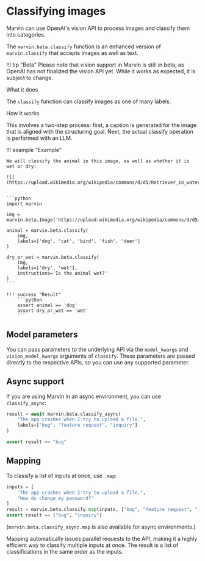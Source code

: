 # Classifying images

Marvin can use OpenAI's vision API to process images and classify them into categories.

The `marvin.beta.classify` function is an enhanced version of `marvin.classify` that accepts images as well as text. 

!!! tip "Beta"
    Please note that vision support in Marvin is still in beta, as OpenAI has not finalized the vision API yet. While it works as expected, it is subject to change.

<div class="admonition abstract">
  <p class="admonition-title">What it does</p>
  <p>
    The <code>classify</code> function can classify images as one of many labels.
  </p>
</div>


<div class="admonition info">
  <p class="admonition-title">How it works</p>
  <p>
    
  This involves a two-step process: first, a caption is generated for the image that is aligned with the structuring goal. Next, the actual classify operation is performed with an LLM.

  </p>
</div>



!!! example "Example"

    We will classify the animal in this image, as well as whether it is wet or dry:

    ![](https://upload.wikimedia.org/wikipedia/commons/d/d5/Retriever_in_water.jpg)

    
    ```python
    import marvin

    img = marvin.beta.Image('https://upload.wikimedia.org/wikipedia/commons/d/d5/Retriever_in_water.jpg')

    animal = marvin.beta.classify(
        img, 
        labels=['dog', 'cat', 'bird', 'fish', 'deer']
    )
    
    dry_or_wet = marvin.beta.classify(
        img, 
        labels=['dry', 'wet'], 
        instructions='Is the animal wet?'
    )
    ```

    !!! success "Result"
        ```python
        assert animal == 'dog'
        assert dry_or_wet == 'wet'
        ```




## Model parameters
You can pass parameters to the underlying API via the `model_kwargs` and `vision_model_kwargs` arguments of `classify`. These parameters are passed directly to the respective APIs, so you can use any supported parameter.


## Async support

If you are using Marvin in an async environment, you can use `classify_async`:

```python
result = await marvin.beta.classify_async(
    "The app crashes when I try to upload a file.", 
    labels=["bug", "feature request", "inquiry"]
) 

assert result == "bug"
```

## Mapping

To classify a list of inputs at once, use `.map`:

```python
inputs = [
    "The app crashes when I try to upload a file.",
    "How do change my password?"
]
result = marvin.beta.classify.map(inputs, ["bug", "feature request", "inquiry"])
assert result == ["bug", "inquiry"]
```

(`marvin.beta.classify_async.map` is also available for async environments.)

Mapping automatically issues parallel requests to the API, making it a highly efficient way to classify multiple inputs at once. The result is a list of classifications in the same order as the inputs.